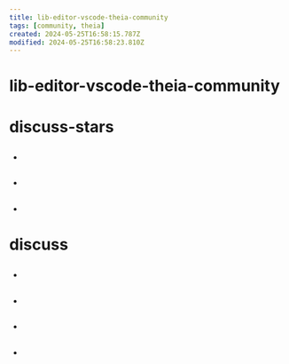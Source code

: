 ```yaml
---
title: lib-editor-vscode-theia-community
tags: [community, theia]
created: 2024-05-25T16:58:15.787Z
modified: 2024-05-25T16:58:23.810Z
---
```


# lib-editor-vscode-theia-community

# discuss-stars
- ## 

- ## 

- ## 
# discuss
- ## 

- ## 

- ## 

- ## 
